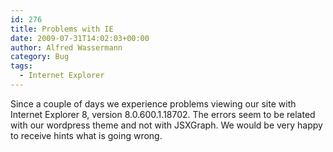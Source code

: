 ```yaml
---
id: 276
title: Problems with IE
date: 2009-07-31T14:02:03+00:00
author: Alfred Wassermann
category: Bug
tags:
  - Internet Explorer
---
```

Since a couple of days we experience problems viewing our site with Internet Explorer 8, version 8.0.600.1.18702. The errors seem to be related with our wordpress theme and not with JSXGraph. We would be very happy to receive hints what is going wrong.